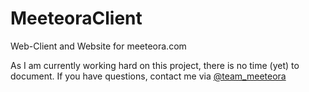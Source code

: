 # MeeteoraClient
Web-Client and Website for meeteora.com

As I am currently working hard on this project, there is no time (yet) to document. If you have questions, contact me via [@team_meeteora](https://twitter.com/team_meeteora)

